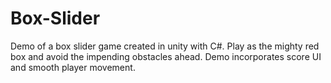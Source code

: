 # Box-Slider
Demo of a box slider game created in unity with C#. Play as the mighty red box and avoid the impending obstacles ahead. Demo incorporates score UI and smooth player movement.
